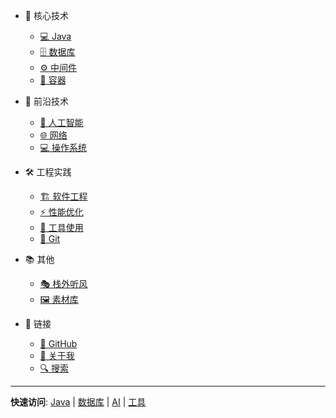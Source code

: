 <!-- _navbar.md -->

* 🎯 核心技术
  * [💻 Java](01_Java/)
  * [🗄️ 数据库](02_数据库/)
  * [⚙️ 中间件](03_中间件/)
  * [🐳 容器](04_容器生态/)

* 🚀 前沿技术
  * [🤖 人工智能](07_人工智能/)
  * [🌐 网络](05_网络/)
  * [💻 操作系统](06_操作系统/)

* 🛠️ 工程实践
  * [🏗️ 软件工程](2001_软件工程/)
  * [⚡ 性能优化](2002_系统性能优化/)
  * [🔧 工具使用](3001_工具和软件的安装与使用/)
  * [📝 Git](3002_Git/)

* 📚 其他
  * [🎭 栈外听风](00_栈外听风/)
  * [🖼️ 素材库](微信素材库/)

* 🔗 链接
  * [📖 GitHub](https://github.com/lzhch/tech-notes)
  * [🌟 关于我](https://github.com/lzhch)
  * [🔍 搜索](#)

---

**快速访问**: [Java](01_Java/) | [数据库](02_数据库/) | [AI](07_人工智能/) | [工具](3001_工具和软件的安装与使用/)

